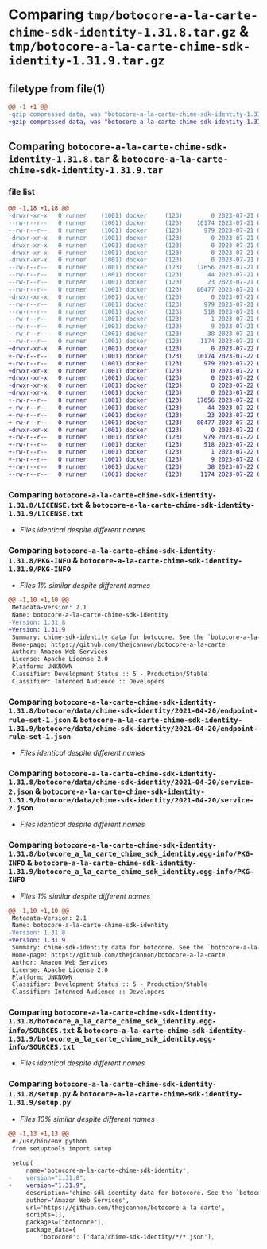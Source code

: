 # Comparing `tmp/botocore-a-la-carte-chime-sdk-identity-1.31.8.tar.gz` & `tmp/botocore-a-la-carte-chime-sdk-identity-1.31.9.tar.gz`

## filetype from file(1)

```diff
@@ -1 +1 @@
-gzip compressed data, was "botocore-a-la-carte-chime-sdk-identity-1.31.8.tar", last modified: Fri Jul 21 01:21:20 2023, max compression
+gzip compressed data, was "botocore-a-la-carte-chime-sdk-identity-1.31.9.tar", last modified: Sat Jul 22 01:20:23 2023, max compression
```

## Comparing `botocore-a-la-carte-chime-sdk-identity-1.31.8.tar` & `botocore-a-la-carte-chime-sdk-identity-1.31.9.tar`

### file list

```diff
@@ -1,18 +1,18 @@
-drwxr-xr-x   0 runner    (1001) docker     (123)        0 2023-07-21 01:21:20.934918 botocore-a-la-carte-chime-sdk-identity-1.31.8/
--rw-r--r--   0 runner    (1001) docker     (123)    10174 2023-07-21 01:21:20.000000 botocore-a-la-carte-chime-sdk-identity-1.31.8/LICENSE.txt
--rw-r--r--   0 runner    (1001) docker     (123)      979 2023-07-21 01:21:20.934918 botocore-a-la-carte-chime-sdk-identity-1.31.8/PKG-INFO
-drwxr-xr-x   0 runner    (1001) docker     (123)        0 2023-07-21 01:21:20.930918 botocore-a-la-carte-chime-sdk-identity-1.31.8/botocore/
-drwxr-xr-x   0 runner    (1001) docker     (123)        0 2023-07-21 01:21:20.930918 botocore-a-la-carte-chime-sdk-identity-1.31.8/botocore/data/
-drwxr-xr-x   0 runner    (1001) docker     (123)        0 2023-07-21 01:21:20.930918 botocore-a-la-carte-chime-sdk-identity-1.31.8/botocore/data/chime-sdk-identity/
-drwxr-xr-x   0 runner    (1001) docker     (123)        0 2023-07-21 01:21:20.934918 botocore-a-la-carte-chime-sdk-identity-1.31.8/botocore/data/chime-sdk-identity/2021-04-20/
--rw-r--r--   0 runner    (1001) docker     (123)    17656 2023-07-21 01:21:06.000000 botocore-a-la-carte-chime-sdk-identity-1.31.8/botocore/data/chime-sdk-identity/2021-04-20/endpoint-rule-set-1.json
--rw-r--r--   0 runner    (1001) docker     (123)       44 2023-07-21 01:21:06.000000 botocore-a-la-carte-chime-sdk-identity-1.31.8/botocore/data/chime-sdk-identity/2021-04-20/examples-1.json
--rw-r--r--   0 runner    (1001) docker     (123)       23 2023-07-21 01:21:06.000000 botocore-a-la-carte-chime-sdk-identity-1.31.8/botocore/data/chime-sdk-identity/2021-04-20/paginators-1.json
--rw-r--r--   0 runner    (1001) docker     (123)    80477 2023-07-21 01:21:06.000000 botocore-a-la-carte-chime-sdk-identity-1.31.8/botocore/data/chime-sdk-identity/2021-04-20/service-2.json
-drwxr-xr-x   0 runner    (1001) docker     (123)        0 2023-07-21 01:21:20.934918 botocore-a-la-carte-chime-sdk-identity-1.31.8/botocore_a_la_carte_chime_sdk_identity.egg-info/
--rw-r--r--   0 runner    (1001) docker     (123)      979 2023-07-21 01:21:20.000000 botocore-a-la-carte-chime-sdk-identity-1.31.8/botocore_a_la_carte_chime_sdk_identity.egg-info/PKG-INFO
--rw-r--r--   0 runner    (1001) docker     (123)      518 2023-07-21 01:21:20.000000 botocore-a-la-carte-chime-sdk-identity-1.31.8/botocore_a_la_carte_chime_sdk_identity.egg-info/SOURCES.txt
--rw-r--r--   0 runner    (1001) docker     (123)        1 2023-07-21 01:21:20.000000 botocore-a-la-carte-chime-sdk-identity-1.31.8/botocore_a_la_carte_chime_sdk_identity.egg-info/dependency_links.txt
--rw-r--r--   0 runner    (1001) docker     (123)        9 2023-07-21 01:21:20.000000 botocore-a-la-carte-chime-sdk-identity-1.31.8/botocore_a_la_carte_chime_sdk_identity.egg-info/top_level.txt
--rw-r--r--   0 runner    (1001) docker     (123)       38 2023-07-21 01:21:20.934918 botocore-a-la-carte-chime-sdk-identity-1.31.8/setup.cfg
--rw-r--r--   0 runner    (1001) docker     (123)     1174 2023-07-21 01:21:20.000000 botocore-a-la-carte-chime-sdk-identity-1.31.8/setup.py
+drwxr-xr-x   0 runner    (1001) docker     (123)        0 2023-07-22 01:20:23.812895 botocore-a-la-carte-chime-sdk-identity-1.31.9/
+-rw-r--r--   0 runner    (1001) docker     (123)    10174 2023-07-22 01:20:23.000000 botocore-a-la-carte-chime-sdk-identity-1.31.9/LICENSE.txt
+-rw-r--r--   0 runner    (1001) docker     (123)      979 2023-07-22 01:20:23.812895 botocore-a-la-carte-chime-sdk-identity-1.31.9/PKG-INFO
+drwxr-xr-x   0 runner    (1001) docker     (123)        0 2023-07-22 01:20:23.812895 botocore-a-la-carte-chime-sdk-identity-1.31.9/botocore/
+drwxr-xr-x   0 runner    (1001) docker     (123)        0 2023-07-22 01:20:23.812895 botocore-a-la-carte-chime-sdk-identity-1.31.9/botocore/data/
+drwxr-xr-x   0 runner    (1001) docker     (123)        0 2023-07-22 01:20:23.812895 botocore-a-la-carte-chime-sdk-identity-1.31.9/botocore/data/chime-sdk-identity/
+drwxr-xr-x   0 runner    (1001) docker     (123)        0 2023-07-22 01:20:23.812895 botocore-a-la-carte-chime-sdk-identity-1.31.9/botocore/data/chime-sdk-identity/2021-04-20/
+-rw-r--r--   0 runner    (1001) docker     (123)    17656 2023-07-22 01:20:09.000000 botocore-a-la-carte-chime-sdk-identity-1.31.9/botocore/data/chime-sdk-identity/2021-04-20/endpoint-rule-set-1.json
+-rw-r--r--   0 runner    (1001) docker     (123)       44 2023-07-22 01:20:09.000000 botocore-a-la-carte-chime-sdk-identity-1.31.9/botocore/data/chime-sdk-identity/2021-04-20/examples-1.json
+-rw-r--r--   0 runner    (1001) docker     (123)       23 2023-07-22 01:20:09.000000 botocore-a-la-carte-chime-sdk-identity-1.31.9/botocore/data/chime-sdk-identity/2021-04-20/paginators-1.json
+-rw-r--r--   0 runner    (1001) docker     (123)    80477 2023-07-22 01:20:09.000000 botocore-a-la-carte-chime-sdk-identity-1.31.9/botocore/data/chime-sdk-identity/2021-04-20/service-2.json
+drwxr-xr-x   0 runner    (1001) docker     (123)        0 2023-07-22 01:20:23.812895 botocore-a-la-carte-chime-sdk-identity-1.31.9/botocore_a_la_carte_chime_sdk_identity.egg-info/
+-rw-r--r--   0 runner    (1001) docker     (123)      979 2023-07-22 01:20:23.000000 botocore-a-la-carte-chime-sdk-identity-1.31.9/botocore_a_la_carte_chime_sdk_identity.egg-info/PKG-INFO
+-rw-r--r--   0 runner    (1001) docker     (123)      518 2023-07-22 01:20:23.000000 botocore-a-la-carte-chime-sdk-identity-1.31.9/botocore_a_la_carte_chime_sdk_identity.egg-info/SOURCES.txt
+-rw-r--r--   0 runner    (1001) docker     (123)        1 2023-07-22 01:20:23.000000 botocore-a-la-carte-chime-sdk-identity-1.31.9/botocore_a_la_carte_chime_sdk_identity.egg-info/dependency_links.txt
+-rw-r--r--   0 runner    (1001) docker     (123)        9 2023-07-22 01:20:23.000000 botocore-a-la-carte-chime-sdk-identity-1.31.9/botocore_a_la_carte_chime_sdk_identity.egg-info/top_level.txt
+-rw-r--r--   0 runner    (1001) docker     (123)       38 2023-07-22 01:20:23.812895 botocore-a-la-carte-chime-sdk-identity-1.31.9/setup.cfg
+-rw-r--r--   0 runner    (1001) docker     (123)     1174 2023-07-22 01:20:23.000000 botocore-a-la-carte-chime-sdk-identity-1.31.9/setup.py
```

### Comparing `botocore-a-la-carte-chime-sdk-identity-1.31.8/LICENSE.txt` & `botocore-a-la-carte-chime-sdk-identity-1.31.9/LICENSE.txt`

 * *Files identical despite different names*

### Comparing `botocore-a-la-carte-chime-sdk-identity-1.31.8/PKG-INFO` & `botocore-a-la-carte-chime-sdk-identity-1.31.9/PKG-INFO`

 * *Files 1% similar despite different names*

```diff
@@ -1,10 +1,10 @@
 Metadata-Version: 2.1
 Name: botocore-a-la-carte-chime-sdk-identity
-Version: 1.31.8
+Version: 1.31.9
 Summary: chime-sdk-identity data for botocore. See the `botocore-a-la-carte` package for more info.
 Home-page: https://github.com/thejcannon/botocore-a-la-carte
 Author: Amazon Web Services
 License: Apache License 2.0
 Platform: UNKNOWN
 Classifier: Development Status :: 5 - Production/Stable
 Classifier: Intended Audience :: Developers
```

### Comparing `botocore-a-la-carte-chime-sdk-identity-1.31.8/botocore/data/chime-sdk-identity/2021-04-20/endpoint-rule-set-1.json` & `botocore-a-la-carte-chime-sdk-identity-1.31.9/botocore/data/chime-sdk-identity/2021-04-20/endpoint-rule-set-1.json`

 * *Files identical despite different names*

### Comparing `botocore-a-la-carte-chime-sdk-identity-1.31.8/botocore/data/chime-sdk-identity/2021-04-20/service-2.json` & `botocore-a-la-carte-chime-sdk-identity-1.31.9/botocore/data/chime-sdk-identity/2021-04-20/service-2.json`

 * *Files identical despite different names*

### Comparing `botocore-a-la-carte-chime-sdk-identity-1.31.8/botocore_a_la_carte_chime_sdk_identity.egg-info/PKG-INFO` & `botocore-a-la-carte-chime-sdk-identity-1.31.9/botocore_a_la_carte_chime_sdk_identity.egg-info/PKG-INFO`

 * *Files 1% similar despite different names*

```diff
@@ -1,10 +1,10 @@
 Metadata-Version: 2.1
 Name: botocore-a-la-carte-chime-sdk-identity
-Version: 1.31.8
+Version: 1.31.9
 Summary: chime-sdk-identity data for botocore. See the `botocore-a-la-carte` package for more info.
 Home-page: https://github.com/thejcannon/botocore-a-la-carte
 Author: Amazon Web Services
 License: Apache License 2.0
 Platform: UNKNOWN
 Classifier: Development Status :: 5 - Production/Stable
 Classifier: Intended Audience :: Developers
```

### Comparing `botocore-a-la-carte-chime-sdk-identity-1.31.8/botocore_a_la_carte_chime_sdk_identity.egg-info/SOURCES.txt` & `botocore-a-la-carte-chime-sdk-identity-1.31.9/botocore_a_la_carte_chime_sdk_identity.egg-info/SOURCES.txt`

 * *Files identical despite different names*

### Comparing `botocore-a-la-carte-chime-sdk-identity-1.31.8/setup.py` & `botocore-a-la-carte-chime-sdk-identity-1.31.9/setup.py`

 * *Files 10% similar despite different names*

```diff
@@ -1,13 +1,13 @@
 #!/usr/bin/env python
 from setuptools import setup
 
 setup(
     name='botocore-a-la-carte-chime-sdk-identity',
-    version="1.31.8",
+    version="1.31.9",
     description='chime-sdk-identity data for botocore. See the `botocore-a-la-carte` package for more info.',
     author='Amazon Web Services',
     url='https://github.com/thejcannon/botocore-a-la-carte',
     scripts=[],
     packages=["botocore"],
     package_data={
         'botocore': ['data/chime-sdk-identity/*/*.json'],
```

